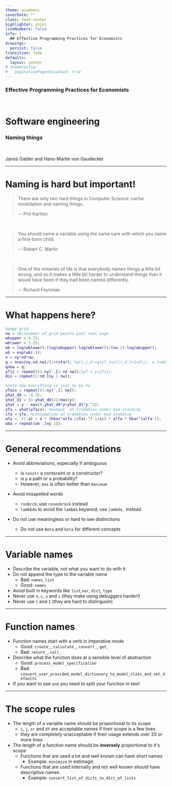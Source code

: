 ```yaml
---
theme: academic
coverDate: ""
class: text-center
highlighter: shiki
lineNumbers: false
info: |
  ## Effective Programming Practices for Economists
drawings:
  persist: false
transition: fade
defaults:
  layout: center
# themeConfig:
#   paginationPagesDisabled: true
---
```


### Effective Programming Practices for Economists

<br/>

# Software engineering

### Naming things

<br/>


Janoś Gabler and Hans-Martin von Gaudecker

---

# Naming is hard but important!


> There are only two hard things in Computer Science: cache invalidation and naming
> things.
>
> -- Phil Karlton

<br/>

> You should name a variable using the same care with which you name a first-born child.
>
> -- Robert C. Martin

<br/>

> One of the miseries of life is that everybody names things a little bit wrong, and
> so it makes a little bit harder to understand things than it would have been if they
> had been named differently.
>
> -- Richard Feynman

---

# What happens here?

```matlab
%wage grid
nw = 20;%number of grid points past real wage
wbupper = 4.25;
wblower = 1.25;
wb = log(wblower):(log(wbupper)-log(wblower))/(nw-1):log(wbupper);
wb = exp(wb(:));
n = ny*nd*nw;
q = ones(ny,nd,nw)/(1+rstar); %q(i,j,k)=q(yT_t=y(i),d_t+1=d(j), w_t=wb(k))
qnew = q;
yTix = repmat((1:ny)',[1 nd nw]);%yT = y(yTix);
dix = repmat(1:nd,[ny 1 nw]);

%note now everything is just ny by nw
yTaix = repmat((1:ny)',[1 nw]);
yhat_d0 = -0.35;
yhat_d1 = (1-yhat_d0)/2/max(y);
yhat = y - max(0,yhat_d0*y+yhat_d1*y.^2);
yTa = yhat(yTaix); %output  of tradables under bad standing
cTa = yTa; %consumption of tradables under bad standing
wfa =  (1-a) / a * (hbar^alfa./cTa).^(-1/xi) * alfa * hbar^(alfa-1);
wba = repmat(wb',[ny 1]);
```

---

# General recommendations

- Avoid abbreviations, especially if ambiguous
  - is `constr` a contsraint or a constructor?
  - is `p` a path or a probability?
  - However, `max` is often better than `maximum`

- Avoid misspelled words
  - `rsnbrck`; use `rosenbrock` instead
  - `lambbda` to avoid the `lambda` keyword; use `lambda_` instead

- Do not use meaningless or hard to see distinctions
  - Do not use `Beta` and `beta` for different concepts


---

# Variable names

- Describe the variable, not what you want to do with it
- Do not append the type to the variable name
  - Bad: `names_list`
  - Good: `names`
- Avoid built in keywords like `list`,`var`, `dict`, `type`
- Never use `n`, `c`, `u` and `s` (they make using debuggers harder!)
- Never use `l` and `I` (they are hard to distinguish)



---

# Function names

- Function names start with a verb in imperative mode
  - Good: `create_`, `calculate_`, `convert_`, `get_`
  - Bad: `return_`, `call_`
- Describe what the function does at a sensible level of abstraction
  - Good: `process_model_specification`
  - Bad: `convert_user_provided_model_dictionary_to_model_class_and_set_defaults`
- If you want to use `and` you need to split your function in two!

---

# The scope rules

- The length of a variable name should be proportional to its scope
  - `i`, `j`, `sr` and `df` are acceptable names if their scope is a few lines
  - they are completely unacceptable if their usage extends over 20 or more lines
- The length of a function name should be **inversely** proportional to it's scope
  - Functions that are used a lot and well known can have short names
    - Example: `minimize` in estimagic
  - Functions that are used internally and not well known should have descriptive names
    - Example: `convert_list_of_dicts_to_dict_of_lists`
